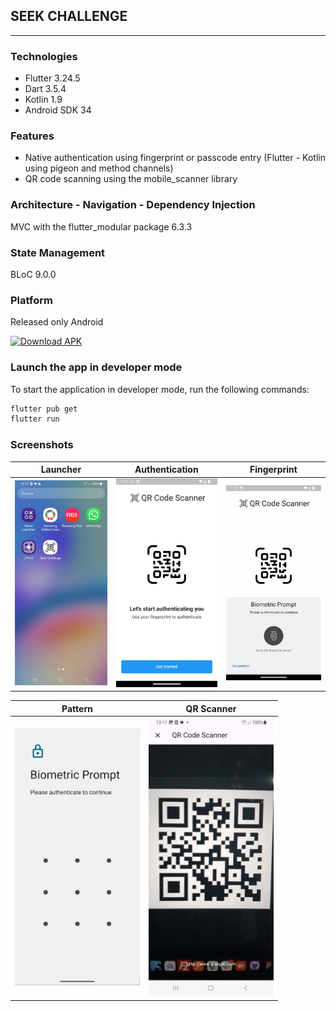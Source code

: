 ## SEEK CHALLENGE

---

### Technologies

- Flutter 3.24.5
- Dart 3.5.4
- Kotlin 1.9
- Android SDK 34

### Features

- Native authentication using fingerprint or passcode entry (Flutter - Kotlin using pigeon and method channels)
- QR code scanning using the mobile_scanner library

### Architecture - Navigation - Dependency Injection

MVC with the flutter_modular package 6.3.3

### State Management

BLoC 9.0.0

### Platform

Released only Android

[![Download APK](https://img.shields.io/badge/Download-APK-green.svg?style=for-the-badge&logo=android)](https://github.com/rofviv/seek_challenge/raw/refs/heads/master/app-release.apk)

### Launch the app in developer mode

To start the application in developer mode, run the following commands:

```sh
flutter pub get
flutter run
```

### Screenshots

| Launcher                                                                                                               | Authentication                                                                                                            | Fingerprint                                                                                                         |
| ---------------------------------------------------------------------------------------------------------------------- | ------------------------------------------------------------------------------------------------------------------------- | ------------------------------------------------------------------------------------------------------------------- |
| <img src="https://github.com/rofviv/seek_challenge/blob/master/assets/screenshots/launcher.jpeg?raw=true" width="200"> | <img src="https://github.com/rofviv/seek_challenge/blob/master/assets/screenshots/authenticate.png?raw=true" width="200"> | <img src="https://github.com/rofviv/seek_challenge/blob/master/assets/screenshots/finger.png?raw=true" width="200"> |

| Pattern                                                                                                             | QR Scanner                                                                                                            |
| ------------------------------------------------------------------------------------------------------------------- | --------------------------------------------------------------------------------------------------------------------- |
| <img src="https://github.com/rofviv/seek_challenge/blob/master/assets/screenshots/patron.png?raw=true" width="200"> | <img src="https://github.com/rofviv/seek_challenge/blob/master/assets/screenshots/qr-scan.jpeg?raw=true" width="200"> |
